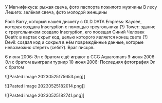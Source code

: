 У Магнификуса: рыжая свеча, фото паспорта пожилого мужчины
В лесу Лешего: зелёная свеча, фото молодой женщины


Fool: Barry, который нашёл дискету с OLD.DATA
Empress: Kaycee, которая создала Inscryption с помощью треугольника (?)
Tower: здание с треугольником создало Inscryption, его посещал Синий Человек
Death: в картах скрыт код, целью которого является конец света (?)
Devil: создал код и сокрыл в нём повреждённые данные, которые невозможно стереть (себя?). Враг писцов.

6 июня 2006: Эл с братом ещё играют в CCG Aquaromans
9 июня 2006: Эл с братом выиграли турнир
10 июня 2006: Последняя фотография Эл с братом

![[Pasted image 20230525175653.png]]

![[Pasted image 20230525182014.png]]

![[Pasted image 20230525182741.png]]